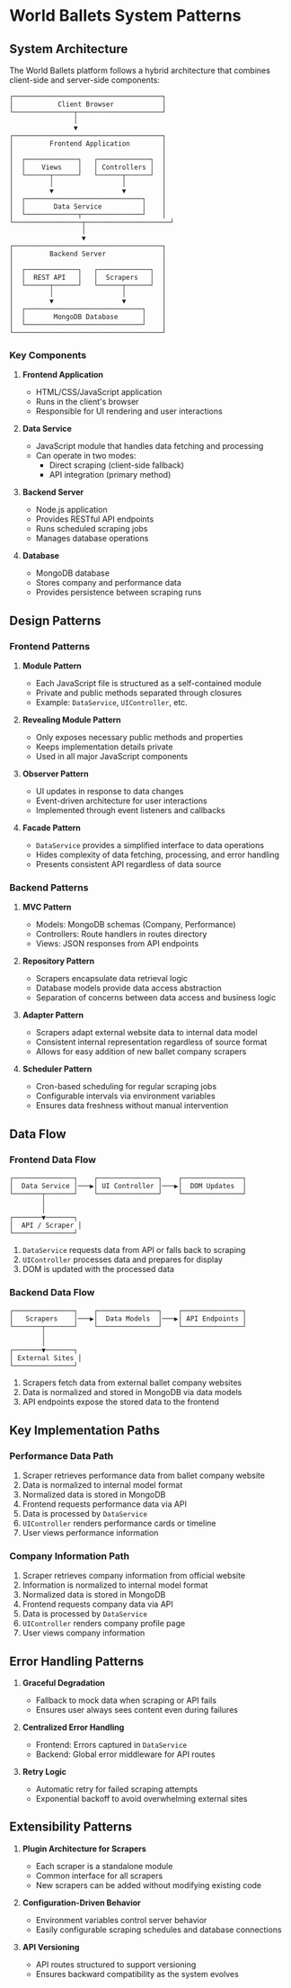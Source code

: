 # World Ballets System Patterns

## System Architecture

The World Ballets platform follows a hybrid architecture that combines client-side and server-side components:

```
┌─────────────────────────────────────┐
│           Client Browser            │
└───────────────┬─────────────────────┘
                │
                ▼
┌─────────────────────────────────────┐
│         Frontend Application        │
│                                     │
│  ┌─────────────┐   ┌─────────────┐  │
│  │    Views    │   │ Controllers │  │
│  └──────┬──────┘   └──────┬──────┘  │
│         │                 │         │
│         ▼                 ▼         │
│  ┌─────────────────────────────┐    │
│  │       Data Service          │    │
│  └─────────────┬───────────────┘    │
└─────────────────┬─────────────────────┘
                  │
                  ▼
┌─────────────────────────────────────┐
│         Backend Server              │
│                                     │
│  ┌─────────────┐   ┌─────────────┐  │
│  │  REST API   │   │  Scrapers   │  │
│  └──────┬──────┘   └──────┬──────┘  │
│         │                 │         │
│         ▼                 ▼         │
│  ┌─────────────────────────────┐    │
│  │       MongoDB Database      │    │
│  └─────────────────────────────┘    │
└─────────────────────────────────────┘
```

### Key Components

1. **Frontend Application**
   - HTML/CSS/JavaScript application
   - Runs in the client's browser
   - Responsible for UI rendering and user interactions

2. **Data Service**
   - JavaScript module that handles data fetching and processing
   - Can operate in two modes:
     - Direct scraping (client-side fallback)
     - API integration (primary method)

3. **Backend Server**
   - Node.js application
   - Provides RESTful API endpoints
   - Runs scheduled scraping jobs
   - Manages database operations

4. **Database**
   - MongoDB database
   - Stores company and performance data
   - Provides persistence between scraping runs

## Design Patterns

### Frontend Patterns

1. **Module Pattern**
   - Each JavaScript file is structured as a self-contained module
   - Private and public methods separated through closures
   - Example: `DataService`, `UIController`, etc.

2. **Revealing Module Pattern**
   - Only exposes necessary public methods and properties
   - Keeps implementation details private
   - Used in all major JavaScript components

3. **Observer Pattern**
   - UI updates in response to data changes
   - Event-driven architecture for user interactions
   - Implemented through event listeners and callbacks

4. **Facade Pattern**
   - `DataService` provides a simplified interface to data operations
   - Hides complexity of data fetching, processing, and error handling
   - Presents consistent API regardless of data source

### Backend Patterns

1. **MVC Pattern**
   - Models: MongoDB schemas (Company, Performance)
   - Controllers: Route handlers in routes directory
   - Views: JSON responses from API endpoints

2. **Repository Pattern**
   - Scrapers encapsulate data retrieval logic
   - Database models provide data access abstraction
   - Separation of concerns between data access and business logic

3. **Adapter Pattern**
   - Scrapers adapt external website data to internal data model
   - Consistent internal representation regardless of source format
   - Allows for easy addition of new ballet company scrapers

4. **Scheduler Pattern**
   - Cron-based scheduling for regular scraping jobs
   - Configurable intervals via environment variables
   - Ensures data freshness without manual intervention

## Data Flow

### Frontend Data Flow

```
┌───────────────┐    ┌───────────────┐    ┌───────────────┐
│  Data Service │───▶│ UI Controller │───▶│  DOM Updates  │
└───────┬───────┘    └───────────────┘    └───────────────┘
        │
        │
┌───────▼───────┐
│  API / Scraper │
└───────────────┘
```

1. `DataService` requests data from API or falls back to scraping
2. `UIController` processes data and prepares for display
3. DOM is updated with the processed data

### Backend Data Flow

```
┌───────────────┐    ┌───────────────┐    ┌───────────────┐
│   Scrapers    │───▶│  Data Models  │───▶│ API Endpoints │
└───────┬───────┘    └───────────────┘    └───────────────┘
        │
        │
┌───────▼───────┐
│ External Sites │
└───────────────┘
```

1. Scrapers fetch data from external ballet company websites
2. Data is normalized and stored in MongoDB via data models
3. API endpoints expose the stored data to the frontend

## Key Implementation Paths

### Performance Data Path

1. Scraper retrieves performance data from ballet company website
2. Data is normalized to internal model format
3. Normalized data is stored in MongoDB
4. Frontend requests performance data via API
5. Data is processed by `DataService`
6. `UIController` renders performance cards or timeline
7. User views performance information

### Company Information Path

1. Scraper retrieves company information from official website
2. Information is normalized to internal model format
3. Normalized data is stored in MongoDB
4. Frontend requests company data via API
5. Data is processed by `DataService`
6. `UIController` renders company profile page
7. User views company information

## Error Handling Patterns

1. **Graceful Degradation**
   - Fallback to mock data when scraping or API fails
   - Ensures user always sees content even during failures

2. **Centralized Error Handling**
   - Frontend: Errors captured in `DataService`
   - Backend: Global error middleware for API routes

3. **Retry Logic**
   - Automatic retry for failed scraping attempts
   - Exponential backoff to avoid overwhelming external sites

## Extensibility Patterns

1. **Plugin Architecture for Scrapers**
   - Each scraper is a standalone module
   - Common interface for all scrapers
   - New scrapers can be added without modifying existing code

2. **Configuration-Driven Behavior**
   - Environment variables control server behavior
   - Easily configurable scraping schedules and database connections

3. **API Versioning**
   - API routes structured to support versioning
   - Ensures backward compatibility as the system evolves
